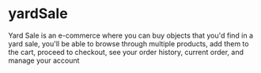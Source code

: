 # yardSale
Yard Sale is an e-commerce where you can buy objects that you'd find in a yard sale, you'll be able to browse through multiple products, add them to the cart, proceed to checkout, see your order history, current order, and manage your account
